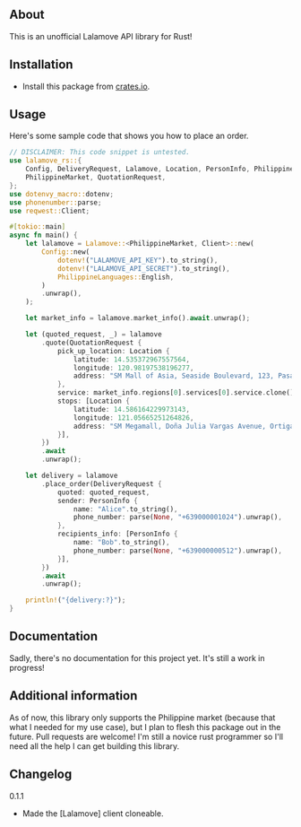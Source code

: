 
## About

This is an unofficial Lalamove API library for Rust!

## Installation

* Install this package from [crates.io](https://crates.io/crates/lalamove-rs).

## Usage

Here's some sample code that shows you how to place an order.

```rust
// DISCLAIMER: This code snippet is untested.
use lalamove_rs::{
    Config, DeliveryRequest, Lalamove, Location, PersonInfo, PhilippineLanguages,
    PhilippineMarket, QuotationRequest,
};
use dotenvy_macro::dotenv;
use phonenumber::parse;
use reqwest::Client;

#[tokio::main]
async fn main() {
    let lalamove = Lalamove::<PhilippineMarket, Client>::new(
        Config::new(
            dotenv!("LALAMOVE_API_KEY").to_string(),
            dotenv!("LALAMOVE_API_SECRET").to_string(),
            PhilippineLanguages::English,
        )
        .unwrap(),
    );

    let market_info = lalamove.market_info().await.unwrap();

    let (quoted_request, _) = lalamove
        .quote(QuotationRequest {
            pick_up_location: Location {
                latitude: 14.535372967557564,
                longitude: 120.98197538196277,
                address: "SM Mall of Asia, Seaside Boulevard, 123, Pasay, Metro Manila".to_owned(),
            },
            service: market_info.regions[0].services[0].service.clone(),
            stops: [Location {
                latitude: 14.586164229973143,
                longitude: 121.05665251264826,
                address: "SM Megamall, Doña Julia Vargas Avenue, Ortigas Center, Mandaluyong, Metro Manila".to_string(),
            }],
        })
        .await
        .unwrap();

    let delivery = lalamove
        .place_order(DeliveryRequest {
            quoted: quoted_request,
            sender: PersonInfo {
                name: "Alice".to_string(),
                phone_number: parse(None, "+639000001024").unwrap(),
            },
            recipients_info: [PersonInfo {
                name: "Bob".to_string(),
                phone_number: parse(None, "+639000000512").unwrap(),
            }],
        })
        .await
        .unwrap();

    println!("{delivery:?}");
}
```

## Documentation

Sadly, there's no documentation for this project yet.
It's still a work in progress!

## Additional information

As of now, this library only supports the Philippine market (because that what I needed for my use case), but I plan to flesh this package out in the future. Pull requests are welcome! I'm still a novice rust programmer so I'll need all the help I can get building this library.

## Changelog

0.1.1
- Made the [Lalamove] client cloneable.